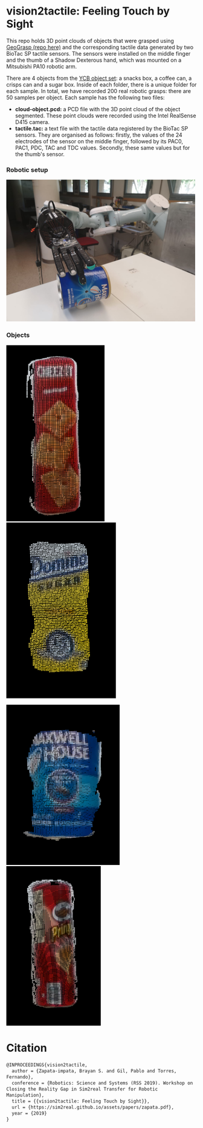 # vision2tactile: Feeling Touch by Sight

This repo holds 3D point clouds of objects that were grasped using [GeoGrasp (repo here)](https://github.com/yayaneath/GeoGrasp) and the corresponding tactile data generated by two BioTac SP tactile sensors. The sensors were installed on the middle finger and the thumb of a Shadow Dexterous hand, which was mounted on a Mitsubishi PA10 robotic arm.

There are 4 objects from the [YCB object set](http://www.ycbbenchmarks.com/): a snacks box, a coffee can, a crisps can and a sugar box. Inside of each folder, there is a unique folder for each sample. In total, we have recorded 200 real robotic grasps: there are 50 samples per object. Each sample has the following two files:

- **cloud-object.pcd:** a PCD file with the 3D point cloud of the object segmented. These point clouds were recorded using the Intel RealSense D415 camera.
- **tactile.tac:** a text file with the tactile data registered by the BioTac SP sensors. They are organised as follows: firstly, the values of the 24 electrodes of the sensor on the middle finger, followed by its PAC0, PAC1, PDC, TAC and TDC values. Secondly, these same values but for the thumb's sensor.

### Robotic setup

<img src="grasping.jpeg" width="500">

### Objects

<img src="cheezit.png" width="260"> <img src="sugar.png" width="290">

<img src="coffee.png" width="300"> <img src="pringles.png" width="250">

# Citation
```
@INPROCEEDINGS{vision2tactile,
  author = {Zapata-impata, Brayan S. and Gil, Pablo and Torres, Fernando},
  conference = {Robotics: Science and Systems (RSS 2019). Workshop on Closing the Reality Gap in Sim2real Transfer for Robotic Manipulation},
  title = {{vision2tactile: Feeling Touch by Sight}},
  url = {https://sim2real.github.io/assets/papers/zapata.pdf},
  year = {2019}
}
